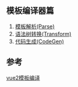## 模板编译器篇

1. [模板解析(Parse)](1%20模板解析.md)
2. [语法树转换(Transform)](2%20语法树转换.md)
3. [代码生成(CodeGen)](3%20代码生成.md)

## 参考
[vue2模板编译](https://vue-js.com/learn-vue/complie/)